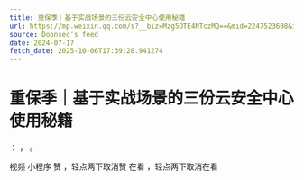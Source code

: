 ```yaml
---
title: 重保季｜基于实战场景的三份云安全中心使用秘籍
url: https://mp.weixin.qq.com/s?__biz=Mzg5OTE4NTczMQ==&mid=2247523608&idx=1&sn=df5d4c3a1fd813b64feaf9b30164e685
source: Doonsec's feed
date: 2024-07-17
fetch_date: 2025-10-06T17:39:28.941274
---
```


# 重保季｜基于实战场景的三份云安全中心使用秘籍

：
，
。

视频
小程序
赞
，轻点两下取消赞
在看
，轻点两下取消在看
